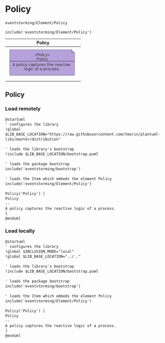 # Policy


```text
eventstorming/Element/Policy
```

```text
include('eventstorming/Element/Policy')
```



| Policy |
| :---: |
| ![illustration for Policy](../../eventstorming/Element/Policy.Local.png) |




## Policy

### Load remotely
```plantuml
@startuml
' configures the library
!global $LIB_BASE_LOCATION="https://raw.githubusercontent.com/tmorin/plantuml-libs/master/distribution"

' loads the library's bootstrap
!include $LIB_BASE_LOCATION/bootstrap.puml

' loads the package bootstrap
include('eventstorming/bootstrap')

' loads the Item which embeds the element Policy
include('eventstorming/Element/Policy')

Policy('Policy') [
Policy
--
A policy captures the reactive logic of a process.
]
@enduml
```

### Load locally
```plantuml
@startuml
' configures the library
!global $INCLUSION_MODE="local"
!global $LIB_BASE_LOCATION="../.."

' loads the library's bootstrap
!include $LIB_BASE_LOCATION/bootstrap.puml

' loads the package bootstrap
include('eventstorming/bootstrap')

' loads the Item which embeds the element Policy
include('eventstorming/Element/Policy')

Policy('Policy') [
Policy
--
A policy captures the reactive logic of a process.
]
@enduml
```

